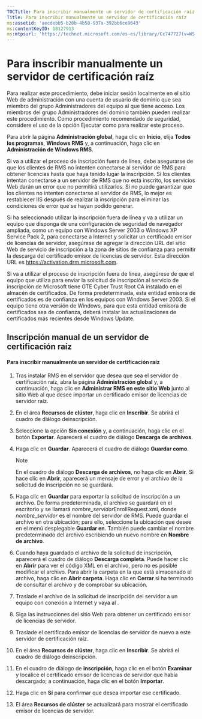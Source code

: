 ```yaml
---
TOCTitle: Para inscribir manualmente un servidor de certificación raíz
Title: Para inscribir manualmente un servidor de certificación raíz
ms:assetid: 'aecdebb5-b28b-4b58-937a-392bb6ce9643'
ms:contentKeyID: 18127913
ms:mtpsurl: 'https://technet.microsoft.com/es-es/library/Cc747727(v=WS.10)'
---
```


Para inscribir manualmente un servidor de certificación raíz
============================================================

Para realizar este procedimiento, debe iniciar sesión localmente en el sitio Web de administración con una cuenta de usuario de dominio que sea miembro del grupo Administradores del equipo al que tiene acceso. Los miembros del grupo Administradores del dominio también pueden realizar este procedimiento. Como procedimiento recomendado de seguridad, considere el uso de la opción Ejecutar como para realizar este proceso.

Para abrir la página **Administración global**, haga clic en **Inicio**, elija **Todos los programas**, **Windows RMS** y, a continuación, haga clic en **Administración de Windows RMS**.

Si va a utilizar el proceso de inscripción fuera de línea, debe asegurarse de que los clientes de RMS no intenten conectarse al servidor de RMS para obtener licencias hasta que haya tenido lugar la inscripción. Si los clientes intentan conectarse a un servidor de RMS que no está inscrito, los servicios Web darán un error que no permitirá utilizarlos. Si no puede garantizar que los clientes no intenten conectarse al servidor de RMS, lo mejor es restablecer IIS después de realizar la inscripción para eliminar las condiciones de error que se hayan podido generar.

Si ha seleccionado utilizar la inscripción fuera de línea y va a utilizar un equipo que disponga de una configuración de seguridad de navegador ampliada, como un equipo con Windows Server 2003 o Windows XP Service Pack 2, para conectarse a Internet y solicitar un certificado emisor de licencias de servidor, asegúrese de agregar la dirección URL del sitio Web de servicio de inscripción a la zona de sitios de confianza para permitir la descarga del certificado emisor de licencias de servidor. Esta dirección URL es https://activation.drm.microsoft.com.

Si va a utilizar el proceso de inscripción fuera de línea, asegúrese de que el equipo que utiliza para enviar la solicitud de inscripción al servicio de inscripción de Microsoft tiene GTE Cyber Trust Root CA instalado en el almacén de certificados. De forma predeterminada, esta entidad emisora de certificados es de confianza en los equipos con Windows Server 2003. Si el equipo tiene otra versión de Windows, para que esta entidad emisora de certificados sea de confianza, deberá instalar las actualizaciones de certificados más recientes desde Windows Update.

Inscripción manual de un servidor de certificación raíz
-------------------------------------------------------

#### Para inscribir manualmente un servidor de certificación raíz

1.  Tras instalar RMS en el servidor que desea que sea el servidor de certificación raíz, abra la página **Administración global** y, a continuación, haga clic en **Administrar RMS en este sitio Web** junto al sitio Web al que desee importar un certificado emisor de licencias de servidor raíz.

2.  En el área **Recursos de clúster**, haga clic en **Inscribir**. Se abrirá el cuadro de diálogo deinscripción.

3.  Seleccione la opción **Sin conexión** y, a continuación, haga clic en el botón **Exportar**. Aparecerá el cuadro de diálogo **Descarga de archivos**.

4.  Haga clic en **Guardar**. Aparecerá el cuadro de diálogo **Guardar como**.

    > [!NOTE]
    > En el cuadro de diálogo **Descarga de archivos**, no haga clic en **Abrir**. Si hace clic en **Abrir**, aparecerá un mensaje de error y el archivo de la solicitud de inscripción no se guardará. 

5.  Haga clic en **Guardar** para exportar la solicitud de inscripción a un archivo. De forma predeterminada, el archivo se guardará en el escritorio y se llamará *nombre\_servidor*EnrollRequest.xml, donde *nombre\_servidor* es el nombre del servidor de RMS. Puede guardar el archivo en otra ubicación; para ello, seleccione la ubicación que desee en el menú desplegable **Guardar en**. También puede cambiar el nombre predeterminado del archivo escribiendo un nuevo nombre en **Nombre de archivo**.

6.  Cuando haya guardado el archivo de la solicitud de inscripción, aparecerá el cuadro de diálogo **Descarga completa**. Puede hacer clic en **Abrir** para ver el código XML en el archivo, pero no es posible modificar el archivo. Para abrir la carpeta en la que está almacenado el archivo, haga clic en **Abrir carpeta**. Haga clic en **Cerrar** si ha terminado de consultar el archivo y de comprobar su ubicación.

7.  Traslade el archivo de la solicitud de inscripción del servidor a un equipo con conexión a Internet y vaya al .

8.  Siga las instrucciones del sitio Web para obtener un certificado emisor de licencias de servidor.

9.  Traslade el certificado emisor de licencias de servidor de nuevo a este servidor de certificación raíz.

10. En el área **Recursos de clúster**, haga clic en **Inscribir**. Se abrirá el cuadro de diálogo deinscripción.

11. En el cuadro de diálogo de **inscripción**, haga clic en el botón **Examinar** y localice el certificado emisor de licencias de servidor que había descargado; a continuación, haga clic en el botón **Importar**.

12. Haga clic en **Sí** para confirmar que desea importar ese certificado.

13. El área **Recursos de clúster** se actualizará para mostrar el certificado emisor de licencias de servidor.
